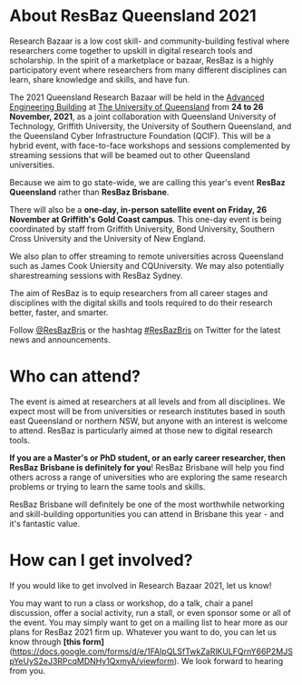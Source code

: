 # About ResBaz Queensland 2021

Research Bazaar is a low cost skill- and community-building festival where researchers come together to upskill in digital research tools and scholarship. In the spirit of a marketplace or bazaar, ResBaz is a highly participatory event where researchers from many different disciplines can learn, share knowledge and skills, and have fun.

The 2021 Queensland Research Bazaar will be held in the [Advanced Engineering Building](https://www.eait.uq.edu.au/aeb) at [The University of Queensland](https://www.uq.edu.au/) from **24 to 26 November, 2021**, as a joint collaboration with Queensland University of Technology, Griffith University, the University of Southern Queensland, and the Queensland Cyber Infrastructure Foundation (QCIF). This will be a hybrid event, with face-to-face workshops and sessions complemented by streaming sessions that will be beamed out to other Queensland universities.

Because we aim to go state-wide, we are calling this year's event **ResBaz Queensland** rather than **ResBaz Brisbane**. 

There will also be a **one-day, in-person satellite event on Friday, 26 November at Griffith's Gold Coast campus**. This one-day event is being coordinated by staff from Griffith University, Bond University, Southern Cross University and the University of New England.

We also plan to offer streaming to remote universities across Queensland such as James Cook Uniersity and CQUniversity. We may also potentially sharestreaming sessions with ResBaz Sydney.

The aim of ResBaz is to equip researchers from all career stages and disciplines with the digital skills and tools required to do their research better, faster, and smarter.

Follow [@ResBazBris](https://twitter.com/ResBazBris) or the hashtag [#ResBazBris](https://twitter.com/search?q=%23ResBazBris&src=tyah) on Twitter for the latest news and announcements.

# Who can attend?

The event is aimed at researchers at all levels and from all disciplines. We expect most will be from universities or research institutes based in south east Queensland or northern NSW, but anyone with an interest is welcome to attend. ResBaz is particularly aimed at those new to digital research tools.

**If you are a Master's or PhD student, or an early career researcher, then ResBaz Brisbane is definitely for you**! ResBaz Brisbane will help you find others across a range of universities who are exploring the same research problems or trying to learn the same tools and skills. 

ResBaz Brisbane will definitely be one of the most worthwhile networking and skill-building opportunities you can attend in Brisbane this year - and it's fantastic value.  

# How can I get involved?

If you would like to get involved in Research Bazaar 2021, let us know!

You may want to run a class or workshop, do a talk, chair a panel discussion, offer a social activity, run a stall, or even sponsor some or all of the event. You may simply want to get on a mailing list to hear more as our plans for ResBaz 2021 firm up. Whatever you want to do, you can let us know through **[this form]**(https://docs.google.com/forms/d/e/1FAIpQLSfTwkZaRlKULFQrnY66P2MJSpYeUyS2eJ3RPcqMDNHy1QxmyA/viewform). We look forward to hearing from you.
